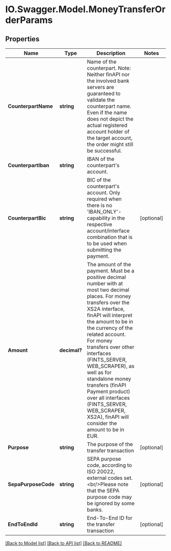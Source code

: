 # IO.Swagger.Model.MoneyTransferOrderParams
## Properties

Name | Type | Description | Notes
------------ | ------------- | ------------- | -------------
**CounterpartName** | **string** | Name of the counterpart. Note: Neither finAPI nor the involved bank servers are guaranteed to validate the counterpart name. Even if the name does not depict the actual registered account holder of the target account, the order might still be successful. | 
**CounterpartIban** | **string** | IBAN of the counterpart&#39;s account. | 
**CounterpartBic** | **string** | BIC of the counterpart&#39;s account. Only required when there is no &#39;IBAN_ONLY&#39;-capability in the respective account/interface combination that is to be used when submitting the payment. | [optional] 
**Amount** | **decimal?** | The amount of the payment. Must be a positive decimal number with at most two decimal places. For money transfers over the XS2A interface, finAPI will interpret the amount to be in the currency of the related account. For money transfers over other interfaces (FINTS_SERVER, WEB_SCRAPER), as well as for standalone money transfers (finAPI Payment product) over all interfaces (FINTS_SERVER, WEB_SCRAPER, XS2A), finAPI will consider the amount to be in EUR. | 
**Purpose** | **string** | The purpose of the transfer transaction | [optional] 
**SepaPurposeCode** | **string** | SEPA purpose code, according to ISO 20022, external codes set.&lt;br/&gt;Please note that the SEPA purpose code may be ignored by some banks. | [optional] 
**EndToEndId** | **string** | End-To-End ID for the transfer transaction | [optional] 

[[Back to Model list]](../README.md#documentation-for-models) [[Back to API list]](../README.md#documentation-for-api-endpoints) [[Back to README]](../README.md)

